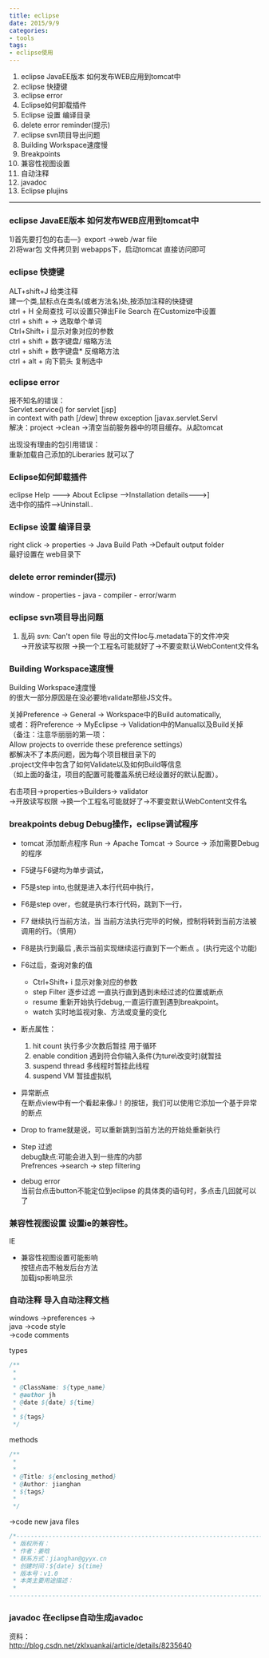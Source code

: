```yaml
---
title: eclipse
date: 2015/9/9
categories:
- tools
tags:
- eclipse使用
---
```



1. eclipse JavaEE版本 如何发布WEB应用到tomcat中
2. eclipse 快捷键
3. eclipse error
4. Eclipse如何卸载插件
5. Eclipse 设置 编译目录
6. delete error reminder(提示)
7. eclipse svn项目导出问题
8. Building Workspace速度慢
9. Breakpoints 
10. 兼容性视图设置
11. 自动注释
12. javadoc
13. Eclipse plujins
---

### eclipse JavaEE版本 如何发布WEB应用到tomcat中

1)首先要打包的右击—》export ->web /war file  
2)将war包 文件拷贝到 webapps下，启动tomcat  直接访问即可  

### eclipse 快捷键  

ALT+shift+J	给类注释  
			建一个类,鼠标点在类名(或者方法名)处,按添加注释的快捷键  
ctrl + H 全局查找 可以设置只弹出File Search 在Customize中设置  
ctrl + shift + -> 选取单个单词  
Ctrl+Shift+ i 显示对象对应的参数  
ctrl + shift + 数字键盘/    缩略方法  
ctrl + shift + 数字键盘*    反缩略方法  
ctrl + alt + 向下箭头   复制选中  

### eclipse error
报不知名的错误：  
Servlet.service() for servlet [jsp]   
in context with path [/dew] threw exception   [javax.servlet.Servl  
解决：project ->clean ->清空当前服务器中的项目缓存。从起tomcat
  
出现没有理由的包引用错误：  
重新加载自己添加的Liberaries 就可以了  

### Eclipse如何卸载插件
eclipse 
Help ---> About Eclipse -->Installation details--->]  
选中你的插件-->Uninstall..  

### Eclipse 设置 编译目录  

right click -> properties -> Java Build Path ->Default   output folder  
最好设置在 web目录下  

### delete error reminder(提示)  
 window - properties - java - compiler - error/warm

### eclipse svn项目导出问题  
 
 1. 乱码 svn: Can't open file  导出的文件loc与.metadata下的文件冲突  
	 ->开放读写权限 ->换一个工程名可能就好了->不要变默认WebContent文件名  

### Building Workspace速度慢  

Building Workspace速度慢   
的很大一部分原因是在没必要地validate那些JS文件。  

关掉Preference -> General -> Workspace中的Build automatically,  
或者：将Preference -> MyEclipse -> Validation中的Manual以及Build关掉  
（备注：注意华丽丽的第一项：  
 Allow projects to override these preference settings）  
都解决不了本质问题，因为每个项目根目录下的  
.project文件中包含了如何Validate以及如何Build等信息  
（如上面的备注，项目的配置可能覆盖系统已经设置好的默认配置）。  

右击项目->properties->Builders-> validator  
 ->开放读写权限 ->换一个工程名可能就好了->不要变默认WebContent文件名  

### breakpoints debug Debug操作，eclipse调试程序

- tomcat 添加断点程序
Run -> Apache Tomcat -> Source -> 添加需要Debug的程序

- F5键与F6键均为单步调试，

- F5是step into,也就是进入本行代码中执行，

- F6是step over，也就是执行本行代码，跳到下一行，

- F7 继续执行当前方法，当 当前方法执行完毕的时候，控制将转到当前方法被调用的行。（慎用）

- F8是执行到最后 ,表示当前实现继续运行直到下一个断点 。(执行完这个功能)

- F6过后，查询对象的值  
  - Ctrl+Shift+ i 显示对象对应的参数  
  - step Filter 逐步过滤 一直执行直到遇到未经过滤的位置或断点  
  - resume 重新开始执行debug,一直运行直到遇到breakpoint。  
  - watch 实时地监视对象、方法或变量的变化  

- 断点属性： 
   1. hit count 执行多少次数后暂挂 用于循环
   2. enable condition 遇到符合你输入条件(为ture\改变时)就暂挂
   3. suspend thread 多线程时暂挂此线程
   4. suspend VM 暂挂虚拟机

- 异常断点  
在断点view中有一个看起来像J！的按钮，我们可以使用它添加一个基于异常的断点  

- Drop to frame就是说，可以重新跳到当前方法的开始处重新执行

- Step 过滤  
debug缺点:可能会进入到一些库的内部  
Prefrences ->search ->  step filtering  

- debug error   
当前台点击button不能定位到eclipse 的具体类的语句时，多点击几回就可以了  

### 兼容性视图设置 设置ie的兼容性。
IE  
- 兼容性视图设置可能影响  
    按钮点击不触发后台方法  
	加载jsp影响显示  


### 自动注释 导入自动注释文档

windows ->preferences ->  
java ->code style  
->code comments  

types  
```java
/** 
 * 	
 *
 * @ClassName: ${type_name} 
 * @author jh 
 * @date ${date} ${time} 
 * 
 * ${tags} 
 */
```

methods
```java
/** 
 *
 *
 * @Title: ${enclosing_method} 
 * @Author: jianghan
 * ${tags}
 *    
 */
```

->code 
new java files  
```java
/*------------------------------------------------------------------------- 
 * 版权所有：
 * 作者：姜晗
 * 联系方式：jianghan@gyyx.cn 
 * 创建时间：${date} ${time} 
 * 版本号：v1.0 
 * 本类主要用途描述： 
 * 
-------------------------------------------------------------------------*/
```

### javadoc 在eclipse自动生成javadoc

资料：  
http://blog.csdn.net/zklxuankai/article/details/8235640
